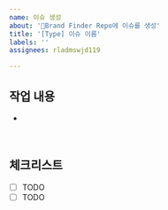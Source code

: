 ```yaml
---
name: 이슈 생성
about: 'Brand Finder Repo에 이슈를 생성'
title: '[Type] 이슈 이름'
labels: ''
assignees: rladmswjd119

---
```


## 작업 내용
-

</br>

## 체크리스트
- [ ] TODO
- [ ] TODO

